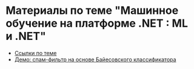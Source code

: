 # Материалы по теме "Машинное обучение на платформе .NET : ML и .NET"

* [Ссылки по теме](https://github.com/nevoroman/ml-dotnet/blob/master/ML%26Dotnet/Links.md)
* [Демо: спам-фильтр на основе Байесовского классификатора](https://github.com/nevoroman/ml-dotnet/tree/master/ML%26Dotnet/SpamOrHam)
